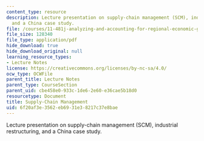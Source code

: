 ```yaml
---
content_type: resource
description: Lecture presentation on supply-chain management (SCM), industrial restructuring,
  and a China case study.
file: /courses/11-481j-analyzing-and-accounting-for-regional-economic-growth-spring-2009/6f20af3e3562eb6931e38217c37e8bae_MIT11_481Js09_lec12.pdf
file_size: 128340
file_type: application/pdf
hide_download: true
hide_download_original: null
learning_resource_types:
- Lecture Notes
license: https://creativecommons.org/licenses/by-nc-sa/4.0/
ocw_type: OCWFile
parent_title: Lecture Notes
parent_type: CourseSection
parent_uid: cbe458e0-933c-1de6-2e60-e36cae5b18d0
resourcetype: Document
title: Supply-Chain Management
uid: 6f20af3e-3562-eb69-31e3-8217c37e8bae
---
```

Lecture presentation on supply-chain management (SCM), industrial restructuring, and a China case study.